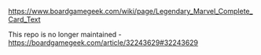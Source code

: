 https://www.boardgamegeek.com/wiki/page/Legendary_Marvel_Complete_Card_Text

This repo is no longer maintained - https://boardgamegeek.com/article/32243629#32243629
